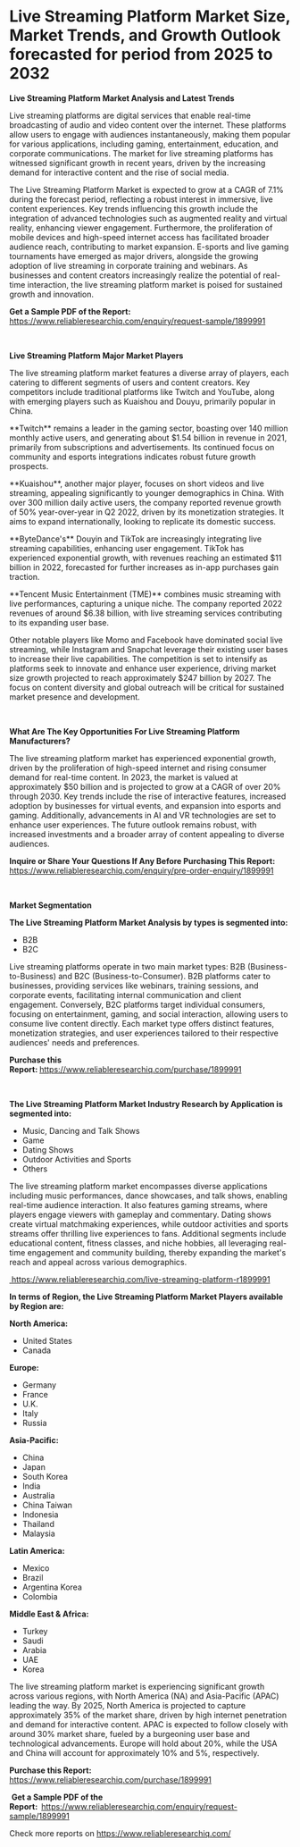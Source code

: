 <p><h1>Live Streaming Platform Market Size, Market Trends, and Growth Outlook forecasted for period from 2025 to 2032</h1></p><p><strong>Live Streaming Platform Market Analysis and Latest Trends</strong></p>
<p><p>Live streaming platforms are digital services that enable real-time broadcasting of audio and video content over the internet. These platforms allow users to engage with audiences instantaneously, making them popular for various applications, including gaming, entertainment, education, and corporate communications. The market for live streaming platforms has witnessed significant growth in recent years, driven by the increasing demand for interactive content and the rise of social media.</p><p>The Live Streaming Platform Market is expected to grow at a CAGR of 7.1% during the forecast period, reflecting a robust interest in immersive, live content experiences. Key trends influencing this growth include the integration of advanced technologies such as augmented reality and virtual reality, enhancing viewer engagement. Furthermore, the proliferation of mobile devices and high-speed internet access has facilitated broader audience reach, contributing to market expansion. E-sports and live gaming tournaments have emerged as major drivers, alongside the growing adoption of live streaming in corporate training and webinars. As businesses and content creators increasingly realize the potential of real-time interaction, the live streaming platform market is poised for sustained growth and innovation.</p></p>
<p><strong>Get a Sample PDF of the Report:&nbsp;</strong> <a href="https://www.reliableresearchiq.com/enquiry/request-sample/1899991?utm_campaign=3006&utm_medium=2&utm_source=Github&utm_content=ia&utm_term=11032025&utm_id=live-streaming-platform">https://www.reliableresearchiq.com/enquiry/request-sample/1899991</a></p>
<p>&nbsp;</p>
<p><strong>Live Streaming Platform Major Market Players</strong></p>
<p><p>The live streaming platform market features a diverse array of players, each catering to different segments of users and content creators. Key competitors include traditional platforms like Twitch and YouTube, along with emerging players such as Kuaishou and Douyu, primarily popular in China.</p><p>**Twitch** remains a leader in the gaming sector, boasting over 140 million monthly active users, and generating about $1.54 billion in revenue in 2021, primarily from subscriptions and advertisements. Its continued focus on community and esports integrations indicates robust future growth prospects.</p><p>**Kuaishou**, another major player, focuses on short videos and live streaming, appealing significantly to younger demographics in China. With over 300 million daily active users, the company reported revenue growth of 50% year-over-year in Q2 2022, driven by its monetization strategies. It aims to expand internationally, looking to replicate its domestic success.</p><p>**ByteDance's** Douyin and TikTok are increasingly integrating live streaming capabilities, enhancing user engagement. TikTok has experienced exponential growth, with revenues reaching an estimated $11 billion in 2022, forecasted for further increases as in-app purchases gain traction.</p><p>**Tencent Music Entertainment (TME)** combines music streaming with live performances, capturing a unique niche. The company reported 2022 revenues of around $6.38 billion, with live streaming services contributing to its expanding user base.</p><p>Other notable players like Momo and Facebook have dominated social live streaming, while Instagram and Snapchat leverage their existing user bases to increase their live capabilities. The competition is set to intensify as platforms seek to innovate and enhance user experience, driving market size growth projected to reach approximately $247 billion by 2027. The focus on content diversity and global outreach will be critical for sustained market presence and development.</p></p>
<p>&nbsp;</p>
<p><strong>What Are The Key Opportunities For Live Streaming Platform Manufacturers?</strong></p>
<p><p>The live streaming platform market has experienced exponential growth, driven by the proliferation of high-speed internet and rising consumer demand for real-time content. In 2023, the market is valued at approximately $50 billion and is projected to grow at a CAGR of over 20% through 2030. Key trends include the rise of interactive features, increased adoption by businesses for virtual events, and expansion into esports and gaming. Additionally, advancements in AI and VR technologies are set to enhance user experiences. The future outlook remains robust, with increased investments and a broader array of content appealing to diverse audiences.</p></p>
<p><strong>Inquire or Share Your Questions If Any Before Purchasing This Report:</strong> <a href="https://www.reliableresearchiq.com/enquiry/pre-order-enquiry/1899991?utm_campaign=3006&utm_medium=2&utm_source=Github&utm_content=ia&utm_term=11032025&utm_id=live-streaming-platform">https://www.reliableresearchiq.com/enquiry/pre-order-enquiry/1899991</a></p>
<p>&nbsp;</p>
<p><strong>Market Segmentation</strong></p>
<p><strong>The Live Streaming Platform Market Analysis by types is segmented into:</strong></p>
<p><ul><li>B2B</li><li>B2C</li></ul></p>
<p><p>Live streaming platforms operate in two main market types: B2B (Business-to-Business) and B2C (Business-to-Consumer). B2B platforms cater to businesses, providing services like webinars, training sessions, and corporate events, facilitating internal communication and client engagement. Conversely, B2C platforms target individual consumers, focusing on entertainment, gaming, and social interaction, allowing users to consume live content directly. Each market type offers distinct features, monetization strategies, and user experiences tailored to their respective audiences' needs and preferences.</p></p>
<p><strong>Purchase this Report:&nbsp;</strong><a href="https://www.reliableresearchiq.com/purchase/1899991?utm_campaign=3006&utm_medium=2&utm_source=Github&utm_content=ia&utm_term=11032025&utm_id=live-streaming-platform">https://www.reliableresearchiq.com/purchase/1899991</a></p>
<p>&nbsp;</p>
<p><strong>The Live Streaming Platform Market Industry Research by Application is segmented into:</strong></p>
<p><ul><li>Music, Dancing and Talk Shows</li><li>Game</li><li>Dating Shows</li><li>Outdoor Activities and Sports</li><li>Others</li></ul></p>
<p><p>The live streaming platform market encompasses diverse applications including music performances, dance showcases, and talk shows, enabling real-time audience interaction. It also features gaming streams, where players engage viewers with gameplay and commentary. Dating shows create virtual matchmaking experiences, while outdoor activities and sports streams offer thrilling live experiences to fans. Additional segments include educational content, fitness classes, and niche hobbies, all leveraging real-time engagement and community building, thereby expanding the market's reach and appeal across various demographics.</p></p>
<p><a href="https://www.reliableresearchiq.com/live-streaming-platform-r1899991?utm_campaign=3006&utm_medium=2&utm_source=Github&utm_content=ia&utm_term=11032025&utm_id=live-streaming-platform">&nbsp;https://www.reliableresearchiq.com/live-streaming-platform-r1899991</a></p>
<p><strong>In terms of Region, the Live Streaming Platform Market Players available by Region are:</strong></p>
<p>
    <p> <strong> North America: </strong>
        <ul>
            <li>United States</li>
            <li>Canada</li>
        </ul>
        </p> 
    <p> <strong> Europe: </strong>
        <ul>
            <li>Germany</li>
            <li>France</li>
            <li>U.K.</li>
            <li>Italy</li>
            <li>Russia</li>
        </ul>
        </p> 
    <p> <strong> Asia-Pacific: </strong>
        <ul>
            <li>China</li>
            <li>Japan</li>
            <li>South Korea</li>
            <li>India</li>
            <li>Australia</li>
            <li>China Taiwan</li>
            <li>Indonesia</li>
            <li>Thailand</li>
            <li>Malaysia</li>
        </ul>
        </p> 
    <p> <strong> Latin America: </strong>
        <ul>
            <li>Mexico</li>
            <li>Brazil</li>
            <li>Argentina Korea</li>
            <li>Colombia</li>
        </ul>
        </p> 
    <p> <strong> Middle East & Africa: </strong>
        <ul>
            <li>Turkey</li>
            <li>Saudi</li>
            <li>Arabia</li>
            <li>UAE</li>
            <li>Korea</li>
        </ul>
    </p>
    </p>
<p><p>The live streaming platform market is experiencing significant growth across various regions, with North America (NA) and Asia-Pacific (APAC) leading the way. By 2025, North America is projected to capture approximately 35% of the market share, driven by high internet penetration and demand for interactive content. APAC is expected to follow closely with around 30% market share, fueled by a burgeoning user base and technological advancements. Europe will hold about 20%, while the USA and China will account for approximately 10% and 5%, respectively.</p></p>
<p><strong>Purchase this Report: </strong><a href="https://www.reliableresearchiq.com/purchase/1899991?utm_campaign=3006&utm_medium=2&utm_source=Github&utm_content=ia&utm_term=11032025&utm_id=live-streaming-platform">https://www.reliableresearchiq.com/purchase/1899991</a></p>
<p>&nbsp;<strong>Get a Sample PDF of the Report:&nbsp;&nbsp;</strong><a href="https://www.reliableresearchiq.com/enquiry/request-sample/1899991?utm_campaign=3006&utm_medium=2&utm_source=Github&utm_content=ia&utm_term=11032025&utm_id=live-streaming-platform">https://www.reliableresearchiq.com/enquiry/request-sample/1899991</a></p>
<p><strong></strong></p>
<p>Check more reports on <a href="https://www.reliableresearchiq.com/?utm_campaign=3006&utm_medium=2&utm_source=Github&utm_content=ia&utm_term=11032025&utm_id=live-streaming-platform">https://www.reliableresearchiq.com/</a></p>